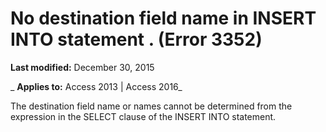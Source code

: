 
# No destination field name in INSERT INTO statement <statement>. (Error 3352)

 **Last modified:** December 30, 2015

 _ **Applies to:** Access 2013 | Access 2016_

The destination field name or names cannot be determined from the expression in the SELECT clause of the INSERT INTO statement.

